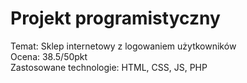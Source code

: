 # Projekt programistyczny

Temat: Sklep internetowy z logowaniem użytkowników <br>
Ocena: 38.5/50pkt <br>
Zastosowane technologie: HTML, CSS, JS, PHP <br>
